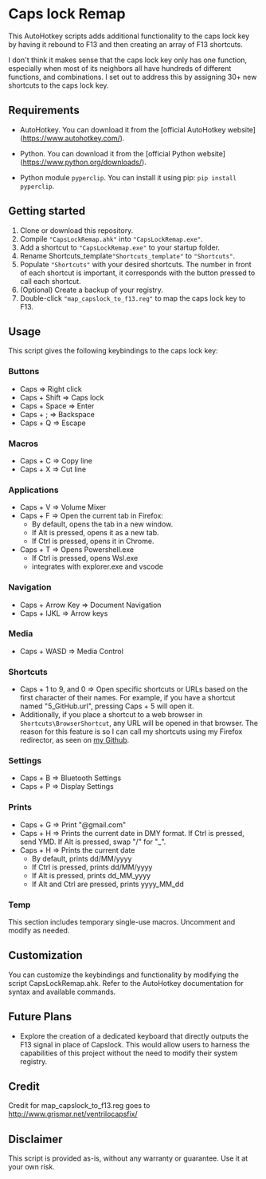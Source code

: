 # Caps lock Remap

This AutoHotkey scripts adds additional functionality to the caps lock key by
having it rebound to F13 and then creating an array of F13 shortcuts.

I don't think it makes sense that the caps lock key only has one function,
especially when most of its neighbors all have hundreds of different
functions, and combinations. I set out to address this by assigning 30+
new shortcuts to the caps lock key.

## Requirements

- AutoHotkey. You can download it from the [official AutoHotkey website]
  (https://www.autohotkey.com/).
- Python. You can download it from the [official Python website]
  (https://www.python.org/downloads/).

- Python module `pyperclip`.
  You can install it using pip: `pip install pyperclip`.

## Getting started

1. Clone or download this repository.
2. Compile `"CapsLockRemap.ahk"` into `"CapsLockRemap.exe"`.
3. Add a shortcut to `"CapsLockRemap.exe"` to your startup folder.
4. Rename Shortcuts_template`"Shortcuts_template"` to `"Shortcuts"`.
5. Populate `"Shortcuts"` with your desired shortcuts.
   The number in front of each shortcut is important,
   it corresponds with the button pressed to call each shortcut.
6. (Optional) Create a backup of your registry.
7. Double-click `"map_capslock_to_f13.reg"` to map the caps lock key to F13.

## Usage

This script gives the following keybindings to the caps lock key:

### Buttons

- Caps => Right click
- Caps + Shift => Caps lock
- Caps + Space => Enter
- Caps + ; => Backspace
- Caps + Q => Escape

### Macros

- Caps + C => Copy line
- Caps + X => Cut line

### Applications

- Caps + V => Volume Mixer
- Caps + F => Open the current tab in Firefox:
  - By default, opens the tab in a new window.
  - If Alt is pressed, opens it as a new tab.
  - If Ctrl is pressed, opens it in Chrome.
- Caps + T => Opens Powershell.exe
  - If Ctrl is pressed, opens Wsl.exe
  - integrates with explorer.exe and vscode

### Navigation

- Caps + Arrow Key => Document Navigation
- Caps + IJKL => Arrow keys

### Media

- Caps + WASD => Media Control

### Shortcuts

- Caps + 1 to 9, and 0 => Open specific shortcuts or URLs based on the first
  character of their names. For example, if you have a shortcut named
  "5_GitHub.url", pressing Caps + 5 will open it.
- Additionally, if you place a shortcut to a web browser in
  `Shortcuts\BrowserShortcut`, any URL will be opened in that browser.
  The reason for this feature is so I can call my shortcuts using my
  Firefox redirector, as seen on [my Github](https://github.com/H-Boyd/FirefoxRedirector).

### Settings

- Caps + B => Bluetooth Settings
- Caps + P => Display Settings

### Prints

- Caps + G => Print "@gmail.com"
- Caps + H => Prints the current date in DMY format.
  If Ctrl is pressed, send YMD. If Alt is pressed, swap "/" for "\_".
- Caps + H => Prints the current date
  - By default, prints dd/MM/yyyy
  - If Ctrl is pressed, prints dd/MM/yyyy
  - If Alt is pressed, prints dd_MM_yyyy
  - If Alt and Ctrl are pressed, prints yyyy_MM_dd

### Temp

This section includes temporary single-use macros.
Uncomment and modify as needed.

## Customization

You can customize the keybindings and functionality by modifying the
script CapsLockRemap.ahk.
Refer to the AutoHotkey documentation for syntax and available commands.

## Future Plans

- Explore the creation of a dedicated keyboard that directly outputs
  the F13 signal in place of Capslock. This would allow users to harness
  the capabilities of this project without the need to
  modify their system registry.

## Credit

Credit for map_capslock_to_f13.reg goes to
http://www.grismar.net/ventrilocapsfix/

## Disclaimer

This script is provided as-is, without any warranty or guarantee.
Use it at your own risk.
